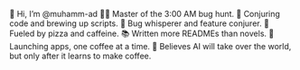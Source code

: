 👋 Hi, I’m @muhamm-ad
👨‍💻 Master of the 3:00 AM bug hunt.
🔮 Conjuring code and brewing up scripts.
🐛 Bug whisperer and feature conjurer.
🍕 Fueled by pizza and caffeine.
📚 Written more READMEs than novels.
🚀 Launching apps, one coffee at a time.
🤖 Believes AI will take over the world, but only after it learns to make coffee.
